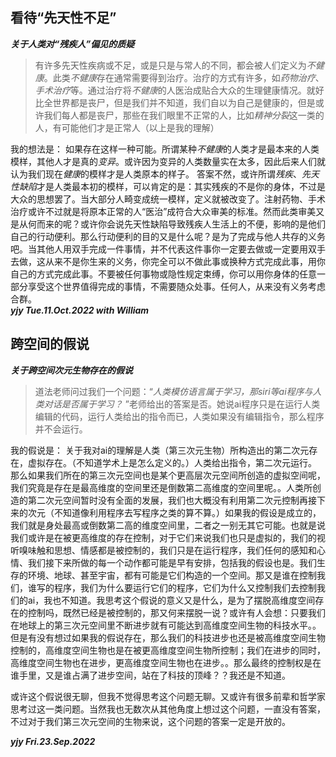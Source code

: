 
## 看待“先天性不足”
***关于人类对“残疾人”偏见的质疑***

> 有许多先天性疾病或不足，或是只是与常人的不同，都会被人们定义为*不健康*。此类*不健康*存在通常需要得到治疗。治疗的方式有许多，如*药物治疗*、*手术治疗*等。通过治疗将*不健康*的人医治成贴合大众的生理健康情况。就好比全世界都是丧尸，但是我们并不知道，我们自以为自己是健康的，但是或许我们每人都是丧尸，那些在我们眼里不正常的人，比如*精神分裂*这一类的人，有可能他们才是正常人（以上是我的理解）

我的想法是：
如果存在这样一种可能。所谓某种*不健康*的人类才是最本来的人类模样，其他人才是真的*变异*。或许因为变异的人类数量实在太多，因此后来人们就认为我们现在*健康*的模样才是人类原本的样子。
答案不然，或许所谓*残疾*、*先天性缺陷*才是人类最本初的模样，可以肯定的是：其实残疾的不是你的身体，不过是大众的思想罢了。当大部分人畸变成统一模样，定义就被改变了。注射药物、手术治疗或许不过就是将原本正常的人“医治”成符合大众审美的标准。然而此类审美又是从何而来的呢？或许你会说先天性缺陷导致残疾人生活上的不便，影响的是他们自己的行动便利。那么行动便利的目的又是什么呢？是为了完成与他人共存的义务吧。当其他人用双手完成一件事情，并不代表这件事你一定要去做或一定要用双手去做，这从来不是你生来的义务，你完全可以不做此事或换种方式完成此事，用你自己的方式完成此事。不要被任何事物或隐性规定束缚，你可以用你身体的任意一部分享受这个世界值得完成的事情，不需要随众处事。任何人，从来没有义务考虑合群。  
***yjy Tue.11.Oct.2022 with William***
## 跨空间的假说
***关于跨空间次元生物存在的假说***

>道法老师问过我们一个问题：“*人类模仿语言属于学习，那siri等ai程序与人类对话是否属于学习？* ”老师给出的答案是否。她说ai程序只是在运行人类编辑的代码，运行人类给出的指令而已，人类如果没有编辑指令，那么程序并不会运行。  

我的假说是：
关于我对ai的理解是人类（第三次元生物）所构造出的第二次元存在，虚拟存在。（不知道学术上是怎么定义的。）人类给出指令，第二次元运行。
那么如果我们所在的第三次元空间也是某个更高层次元空间所创造的虚拟空间呢，我们究竟是存在是最高维度的空间里还是倒数第二高维度的空间里呢。。人类所创造的第二次元空间暂时没有全面的发展，我们也大概没有利用第二次元控制再接下来的次元（不知道像利用程序去写程序之类的算不算。）如果我的假设是成立的，我们就是身处最高或倒数第二高的维度空间里，二者之一别无其它可能。也就是说我们或许是在被更高维度的存在控制，对于它们来说我们也只是虚拟的，我们的视听嗅味触和思想、情感都是被控制的，我们只是在运行程序，我们任何的感知和心情、我们接下来所做的每一个动作都可能是早有安排，包括我的假设也是。我们生存的环境、地球、甚至宇宙，都有可能是它们构造的一个空间。那又是谁在控制我们，谁写的程序，我们为什么要运行它们的程序，它们为什么又控制我们去控制我们的ai，我也不知道。我思考这个假说的意义又是什么，是为了摆脱高维度空间存在的控制吗，既然已经是被控制的，那又何来摆脱一说？或许有人会想：只要我们在地球上的第三次元空间里不断进步就有可能达到高维度空间生物的科技水平。。但是有没有想过如果我的假说存在，那么我们的科技进步也还是被高维度空间生物控制的，高维度空间生物也是在被更高维度空间生物所控制；我们在进步的同时，高维度空间生物也在进步，更高维度空间生物也在进步。。那么最终的控制权是在谁手里，又是谁占满了进步空间，站在了科技的顶峰？？我还是不知道。

或许这个假说很无聊，但我不觉得思考这个问题无聊。又或许有很多前辈和哲学家思考过这一类问题。当然我也无数次从其他角度上想过这个问题，一直没有答案，不过对于我们第三次元空间的生物来说，这个问题的答案一定是开放的。

***yjy Fri.23.Sep.2022***
